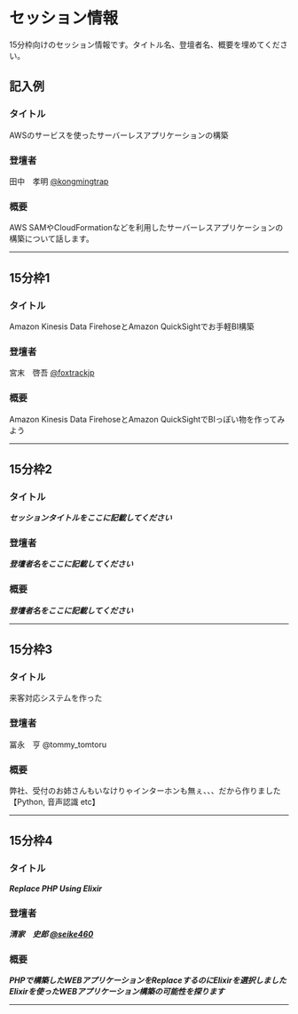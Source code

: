 # セッション情報

15分枠向けのセッション情報です。タイトル名、登壇者名、概要を埋めてください。

## 記入例

### タイトル

AWSのサービスを使ったサーバーレスアプリケーションの構築

### 登壇者

田中　孝明 [@kongmingtrap](https://twitter.com/kongmingtrap)

### 概要

AWS SAMやCloudFormationなどを利用したサーバーレスアプリケーションの構築について話します。

***

## 15分枠1

### タイトル

Amazon Kinesis Data FirehoseとAmazon QuickSightでお手軽BI構築

### 登壇者

宮末　啓吾 [@foxtrackjp](https://twitter.com/foxtrackjp)

### 概要

Amazon Kinesis Data FirehoseとAmazon QuickSightでBIっぽい物を作ってみよう

***

## 15分枠2

### タイトル

***セッションタイトルをここに記載してください***

### 登壇者

***登壇者名をここに記載してください***

### 概要

***登壇者名をここに記載してください***

***

## 15分枠3

### タイトル

来客対応システムを作った

### 登壇者

冨永　亨  @tommy_tomtoru

### 概要

弊社、受付のお姉さんもいなけりゃインターホンも無ぇ、、、だから作りました
【Python, 音声認識 etc】
***

## 15分枠4

### タイトル

***Replace PHP Using Elixir***

### 登壇者

***清家　史郎 [@seike460](https://twitter.com/seike460)***

### 概要

***PHPで構築したWEBアプリケーションをReplaceするのにElixirを選択しました***
***Elixirを使ったWEBアプリケーション構築の可能性を探ります***

***
